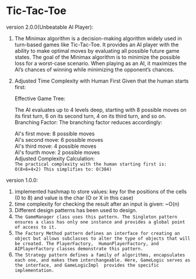 # Tic-Tac-Toe

version 2.0.0(Unbeatable AI Player):
1. The Minimax algorithm is a decision-making algorithm widely used in turn-based games like Tic-Tac-Toe. It provides an AI player with the ability to make optimal moves by evaluating all possible future game states. The goal of the Minimax algorithm is to minimize the possible loss for a worst-case scenario. When playing as an AI, it maximizes the AI’s chances of winning while minimizing the opponent’s chances.
2. Adjusted Time Complexity with Human First
   Given that the human starts first:

   Effective Game Tree:
   
   The AI evaluates up to 4 levels deep, starting with 8 possible moves on its first turn, 6 on its second turn, 4 on its third turn, and so on.
   Branching Factor: The branching factor reduces accordingly:
   
   AI's first move: 8 possible moves  
   AI's second move: 6 possible moves  
   AI's third move: 4 possible moves  
   AI's fourth move: 2 possible moves  
   Adjusted Complexity Calculation:  
   `The practical complexity with the human starting first is: O(8×6×4×2) This simplifies to:
   O(384)`


version 1.0.0:
1. implemented hashmap to store values: key for the positions of the cells (0 to 8) and value is the char (O or X in this case)
2. time complexity for checking the result after an input is given:  ~O(n)
3. Different design patterns has been used to design. 
4. `The GameManager class uses this pattern. The Singleton pattern ensures a class has only one instance and provides a global point of access to it.`
5. `The Factory Method pattern defines an interface for creating an object but allows subclasses to alter the type of objects that will be created. The PlayerFactory, 
   HumanPlayerFactory, and AIPlayerFactory classes demonstrate this pattern.`
6. `The Strategy pattern defines a family of algorithms, encapsulates each one, and makes them interchangeable. Here, GameLogic serves as the interface, and GameLogicImpl 
   provides the specific implementation.`